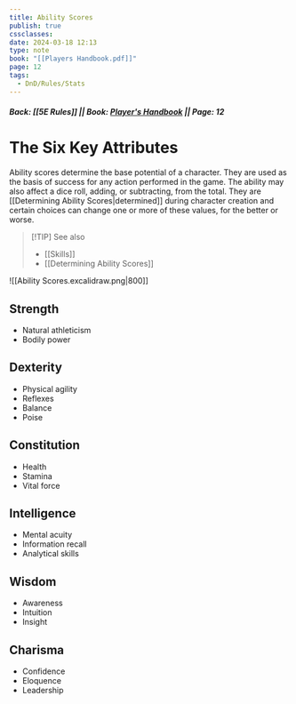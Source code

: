 ```yaml
---
title: Ability Scores
publish: true
cssclasses: 
date: 2024-03-18 12:13
type: note
book: "[[Players Handbook.pdf]]"
page: 12
tags:
  - DnD/Rules/Stats
---
```

##### Back: [[5E Rules]] || Book: [Player's Handbook](https://drive.google.com/drive/folders/1O5bhpYizcIT5xxAoLOuzCRht_PVS7VSG?usp=sharing) || Page: 12
# The Six Key Attributes
Ability scores determine the base potential of a character. They are used as the basis of success for any action performed in the game. The ability may also affect a dice roll, adding, or subtracting, from the total. 
They are [[Determining Ability Scores|determined]] during character creation and certain choices can change one or more of these values, for the better or worse.
> [!TIP] See also
> - [[Skills]]
> - [[Determining Ability Scores]]


![[Ability Scores.excalidraw.png|800]]

## Strength
- Natural athleticism 
- Bodily power
## Dexterity
- Physical agility
- Reflexes
- Balance
- Poise
## Constitution
- Health
- Stamina
- Vital force
## Intelligence
- Mental acuity
- Information recall
- Analytical skills
## Wisdom
- Awareness
- Intuition
- Insight
## Charisma
- Confidence
- Eloquence
- Leadership